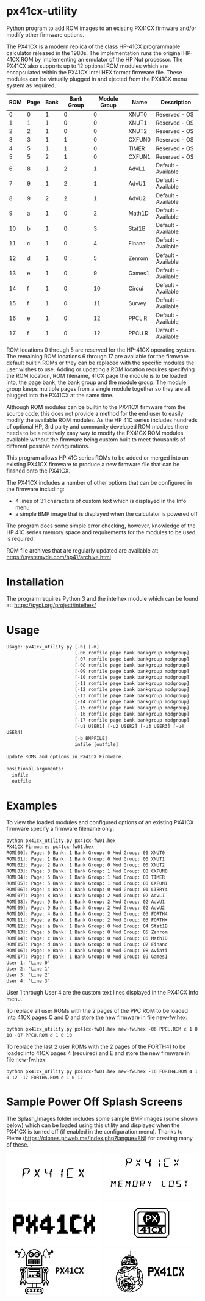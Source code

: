 # px41cx-utility
Python program to add ROM images to an existing PX41CX firmware and/or modify other firmware options.

The PX41CX is a modern replica of the class HP-41CX programmable calculator released in the 1980s. The implementation runs the original
HP-41CX ROM by implementing an emulator of the HP Nut processor. The PX41CX also supports up to 12 optional ROM modules which are encapsulated within
the PX41CX Intel HEX format firmware file. These modules can be virtually plugged in and ejected from the PX41CX menu system as required.

| ROM         | Page        | Bank     | Bank Group | Module Group | Name   | Description |
|-------------|-------------|----------|------------|--------------|--------|-------------|
| 0           | 0           | 1        | 0          | 0            | XNUT0  | Reserved - OS |
| 1           | 1           | 1        | 0          | 0            | XNUT1  | Reserved - OS |
| 2           | 2           | 1        | 0          | 0            | XNUT2  | Reserved - OS |
| 3           | 3           | 1        | 1          | 0            | CXFUN0 | Reserved - OS |
| 4           | 5           | 1        | 1          | 0            | TIMER  | Reserved - OS |
| 5           | 5           | 2        | 1          | 0            | CXFUN1 | Reserved - OS |
| 6           | 8           | 1        | 2          | 1            | AdvL1  | Default - Available |
| 7           | 9           | 1        | 2          | 1            | AdvU1  | Default - Available |
| 8           | 9           | 2        | 2          | 1            | AdvU2  | Default - Available |
| 9           | a           | 1        | 0          | 2            | Math1D  | Default - Available |
| 10          | b           | 1        | 0          | 3            | Stat1B  | Default - Available |
| 11          | c           | 1        | 0          | 4            | Financ  | Default - Available |
| 12          | d           | 1        | 0          | 5            | Zenrom  | Default - Available |
| 13          | e           | 1        | 0          | 9            | Games1  | Default - Available |
| 14          | f           | 1        | 0          | 10            | Circui  | Default - Available |
| 15          | f           | 1        | 0          | 11            | Survey  | Default - Available |
| 16          | e           | 1        | 0          | 12            | PPCL R  | Default - Available |
| 17          | f           | 1        | 0          | 12            | PPCU R  | Default - Available |

ROM locations 0 through 5 are reserved for the HP-41CX operating system. The remaining ROM locations 6 through 17 are available for the firmware default builtin ROMs or they can be replaced with the specific modules the user wishes to use. Adding or updating a ROM location requires specifying the ROM location, ROM filename, 41CX page the module is to be loaded into, the page bank, the bank group and the module group. The module group keeps multiple pages 
from a single module together so they are all plugged into the PX41CX at the same time.

Although ROM modules can be builtin to the PX41CX firmware from the source code, this does not provide a method for the end user to easily modify the available ROM modules. As the HP 41C series includes hundreds of optional HP, 3rd party and community developed ROM modules there needs to be a relatively easy way to modify the PX41CX ROM modules available without the firmware being custom built to meet thousands of different possible configurations.

This program allows HP 41C series ROMs to be added or merged into an existing PX41CX firmware to produce a new firmware file that can be flashed onto the PX41CX.

The PX41CX includes a number of other options that can be configured in the firmware including:
- 4 lines of 31 characters of custom text which is displayed in the Info menu
- a simple BMP image that is displayed when the calculator is powered off

The program does some simple error checking, however, knowledge of the HP 41C series memory space and requirements for the modules to be used is required.

ROM file archives that are regularly updated are available at: https://systemyde.com/hp41/archive.html

# Installation
The program requires Python 3 and the intelhex module which can be found at: https://pypi.org/project/intelhex/
# Usage
```
Usage: px41cx_utility.py [-h] [-m]
                         [-06 romfile page bank bankgroup modgroup]
                         [-07 romfile page bank bankgroup modgroup]
                         [-08 romfile page bank bankgroup modgroup]
                         [-09 romfile page bank bankgroup modgroup]
                         [-10 romfile page bank bankgroup modgroup]
                         [-11 romfile page bank bankgroup modgroup]
                         [-12 romfile page bank bankgroup modgroup]
                         [-13 romfile page bank bankgroup modgroup]
                         [-14 romfile page bank bankgroup modgroup]
                         [-15 romfile page bank bankgroup modgroup]
                         [-16 romfile page bank bankgroup modgroup]
                         [-17 romfile page bank bankgroup modgroup]
                         [-u1 USER1] [-u2 USER2] [-u3 USER3] [-u4 USER4]
                         [-b BMPFILE]
                         infile [outfile]

Update ROMs and options in PX41CX Firmware.

positional arguments:
  infile
  outfile
```
# Examples
To view the loaded modules and configured options of an existing PX41CX firmware specify a firmware filename only:
```
python px41cx_utility.py px41cx-fw01.hex 
PX41CX Firmware: px41cx-fw01.hex
ROM[00]: Page: 0 Bank: 1 Bank Group: 0 Mod Group: 00 XNUT0 
ROM[01]: Page: 1 Bank: 1 Bank Group: 0 Mod Group: 00 XNUT1 
ROM[02]: Page: 2 Bank: 1 Bank Group: 0 Mod Group: 00 XNUT2 
ROM[03]: Page: 3 Bank: 1 Bank Group: 1 Mod Group: 00 CXFUN0
ROM[04]: Page: 5 Bank: 1 Bank Group: 1 Mod Group: 00 TIMER 
ROM[05]: Page: 5 Bank: 2 Bank Group: 1 Mod Group: 00 CXFUN1
ROM[06]: Page: 4 Bank: 1 Bank Group: 0 Mod Group: 01 LIBRY4
ROM[07]: Page: 8 Bank: 1 Bank Group: 2 Mod Group: 02 AdvL1 
ROM[08]: Page: 9 Bank: 1 Bank Group: 2 Mod Group: 02 AdvU1 
ROM[09]: Page: 9 Bank: 2 Bank Group: 2 Mod Group: 02 AdvU2 
ROM[10]: Page: 4 Bank: 1 Bank Group: 2 Mod Group: 03 FORTH4
ROM[11]: Page: e Bank: 1 Bank Group: 2 Mod Group: 03 FORTH+
ROM[12]: Page: a Bank: 1 Bank Group: 0 Mod Group: 04 Stat1B
ROM[13]: Page: b Bank: 1 Bank Group: 0 Mod Group: 05 Zenrom
ROM[14]: Page: c Bank: 1 Bank Group: 0 Mod Group: 06 Math1D
ROM[15]: Page: d Bank: 1 Bank Group: 0 Mod Group: 07 Financ
ROM[16]: Page: e Bank: 1 Bank Group: 0 Mod Group: 08 Aviati
ROM[17]: Page: f Bank: 1 Bank Group: 0 Mod Group: 09 Games1
User 1: 'Line 0'
User 2: 'Line 1'
User 3: 'Line 2'
User 4: 'Line 3'
```
User 1 through User 4 are the custom text lines displayed in the PX41CX Info menu.

To replace all user ROMs with the 2 pages of the PPC ROM to be loaded into 41CX pages C and D and store the new firmware in file new-fw.hex:
```
python px41cx_utility.py px41cx-fw01.hex new-fw.hex -06 PPCL.ROM c 1 0 10 -07 PPCU.ROM d 1 0 10
```
To replace the last 2 user ROMs with the 2 pages of the FORTH41 to be loaded into 41CX pages 4 (required) and E and store the new firmware in file new-fw.hex:
```
python px41cx_utility.py px41cx-fw01.hex new-fw.hex -16 FORTH4.ROM 4 1 0 12 -17 FORTH5.ROM e 1 0 12
```
# Sample Power Off Splash Screens
The Splash_Images folder includes some sample BMP images (some shown below) which can be loaded using this utility and displayed when the PX41CX is turned off (if enabled in the configuration menu). Thanks to Pierre (https://clones.phweb.me/index.php?langue=EN) for creating many of these.

![PX](Splash_Images/PX.bmp)
![PX-ML](Splash_Images/PX-MemLost.bmp)
![PX-DARK](Splash_Images/PX-Dark.bmp)
![PX41CX](Splash_Images/px41cx.bmp)
![Robot](Splash_Images/robot.bmp)
![Droid](Splash_Images/droid.bmp)

